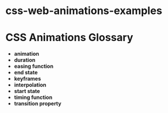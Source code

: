 # css-web-animations-examples

# CSS Animations Glossary

* **animation**
* **duration**
* **easing function**
* **end state**
* **keyframes**
* **interpolation**
* **start state**
* **timing function**
* **transition property**

